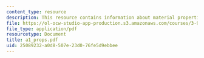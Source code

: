 ```yaml
---
content_type: resource
description: This resource contains information about material properties.
file: https://ol-ocw-studio-app-production.s3.amazonaws.com/courses/3-91-mechanical-behavior-of-plastics-spring-2007/25089232a0d8507e23d076fe5d9ebbee_a1_props.pdf
file_type: application/pdf
resourcetype: Document
title: a1_props.pdf
uid: 25089232-a0d8-507e-23d0-76fe5d9ebbee
---
```

